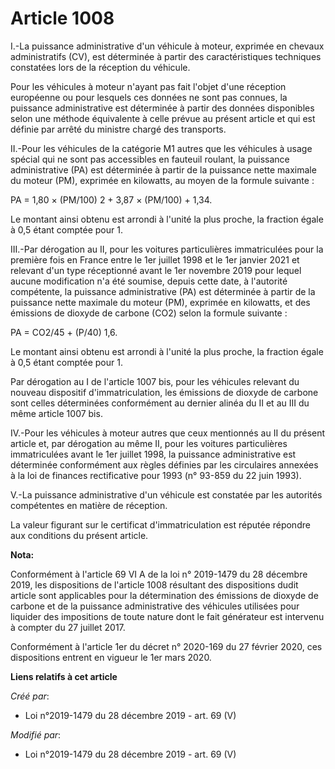 # Article 1008

I.-La puissance administrative d'un véhicule à moteur, exprimée en chevaux administratifs (CV), est déterminée à partir des
caractéristiques techniques constatées lors de la réception du véhicule.

Pour les véhicules à moteur n'ayant pas fait l'objet d'une réception européenne ou pour lesquels ces données ne sont pas
connues, la puissance administrative est déterminée à partir des données disponibles selon une méthode équivalente à celle
prévue au présent article et qui est définie par arrêté du ministre chargé des transports.

II.-Pour les véhicules de la catégorie M1 autres que les véhicules à usage spécial qui ne sont pas accessibles en fauteuil
roulant, la puissance administrative (PA) est déterminée à partir de la puissance nette maximale du moteur (PM), exprimée en
kilowatts, au moyen de la formule suivante :

PA = 1,80 × (PM/100) 2 + 3,87 × (PM/100) + 1,34.

Le montant ainsi obtenu est arrondi à l'unité la plus proche, la fraction égale à 0,5 étant comptée pour 1.

III.-Par dérogation au II, pour les voitures particulières immatriculées pour la première fois en France entre le 1er juillet
1998 et le 1er janvier 2021 et relevant d'un type réceptionné avant le 1er novembre 2019 pour lequel aucune modification n'a
été soumise, depuis cette date, à l'autorité compétente, la puissance administrative (PA) est déterminée à partir de la
puissance nette maximale du moteur (PM), exprimée en kilowatts, et des émissions de dioxyde de carbone (CO2) selon la formule
suivante :

PA = CO2/45 + (P/40) 1,6.

Le montant ainsi obtenu est arrondi à l'unité la plus proche, la fraction égale à 0,5 étant comptée pour 1.

Par dérogation au I de l'article 1007 bis, pour les véhicules relevant du nouveau dispositif d'immatriculation, les émissions
de dioxyde de carbone sont celles déterminées conformément au dernier alinéa du II et au III du même article 1007 bis.

IV.-Pour les véhicules à moteur autres que ceux mentionnés au II du présent article et, par dérogation au même II, pour les
voitures particulières immatriculées avant le 1er juillet 1998, la puissance administrative est déterminée conformément aux
règles définies par les circulaires annexées à la loi de finances rectificative pour 1993 (n° 93-859 du 22 juin 1993).

V.-La puissance administrative d'un véhicule est constatée par les autorités compétentes en matière de réception.

La valeur figurant sur le certificat d'immatriculation est réputée répondre aux conditions du présent article.

**Nota:**

Conformément à l'article 69 VI A de la loi n° 2019-1479 du 28 décembre 2019, les dispositions de l'article 1008 résultant des
dispositions dudit article sont applicables pour la détermination des émissions de dioxyde de carbone et de la puissance
administrative des véhicules utilisées pour liquider des impositions de toute nature dont le fait générateur est intervenu à
compter du 27 juillet 2017.

Conformément à l'article 1er du décret n° 2020-169 du 27 février 2020, ces dispositions entrent en vigueur le 1er mars 2020.

**Liens relatifs à cet article**

_Créé par_:

  - Loi n°2019-1479 du 28 décembre 2019 - art. 69 (V)

_Modifié par_:

  - Loi n°2019-1479 du 28 décembre 2019 - art. 69 (V)
